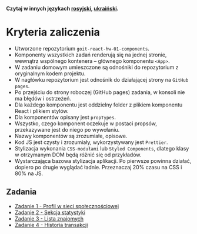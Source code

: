 **Czytaj w innych językach [rosyjski](README.md), [ukraiński](README.ua.md).**

# Kryteria zaliczenia

- Utworzone repozytorium `goit-react-hw-01-components`.
- Komponenty wszystkich zadań renderują się na jednej stronie, wewnątrz
  wspólnego kontenera – głównego komponentu `<App>`.
- W zadaniu domowym umieszczone są odnośniki do repozytorium z oryginalnym kodem
  projektu.
- W nagłówku repozytorium jest odnośnik do działającej strony na `GitHub pages`.
- Po przejściu do strony roboczej (GitHub pages) zadania, w konsoli nie ma
  błędów i ostrzeżeń.
- Dla każdego komponentu jest oddzielny folder z plikiem komponentu React i
  plikiem stylów.
- Dla komponentów opisany jest `propTypes`.
- Wszystko, czego komponent oczekuje w postaci propsów, przekazywane jest do
  niego po wywołaniu.
- Nazwy komponentów są zrozumiałe, opisowe.
- Kod JS jest czysty i zrozumiały, wykorzystywany jest `Prettier`.
- Stylizacja wykonania `CSS-modułami` lub `Styled Components`, dlatego klasy w
  otrzymanym DOM będą różnić się od przykładów.
- Wystarczająca bazowa stylizacja aplikacji. Po pierwsze powinna działać,
  dopiero po drugie wyglądać ładnie. Przeznaczaj 20% czasu na CSS i 80% na JS.

## Zadania

- [Zadanie 1 - Profil w sieci społecznościowej](./social-profile/README.pl.md)
- [Zadanie 2 - Sekcja statystyki](./statistics/README.pl.md)
- [Zadanie 3 - Lista znajomych](./friend-list/README.pl.md)
- [Zadanie 4 - Historia transakcji](./transaction-history/README.pl.md)
